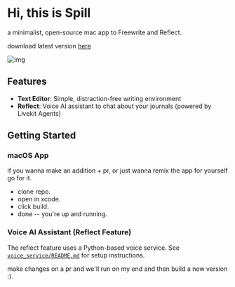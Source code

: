 # Hi, this is Spill

a minimalist, open-source mac app to Freewrite and Reflect.

download latest version [here](https://www.tryspill.com)

![img](https://imgur.com/a/9w2kih4)



## Features

- **Text Editor**: Simple, distraction-free writing environment
- **Reflect**: Voice AI assistant to chat about your journals (powered by Livekit Agents)

## Getting Started

### macOS App

if you wanna make an addition + pr,
or just wanna remix the app for yourself go for it.

- clone repo.
- open in xcode.
- click build.
- done -- you're up and running.

### Voice AI Assistant (Reflect Feature)

The reflect feature uses a Python-based voice service. See [`voice_service/README.md`](voice_service/README.md) for setup instructions.

make changes on a pr and we'll run on my end and then build a new version :).
